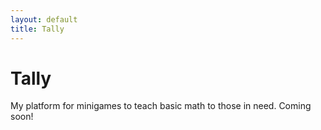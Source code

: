 ```yaml
---
layout: default
title: Tally
---
```


# Tally

My platform for minigames to teach basic math to those in need.
Coming soon!